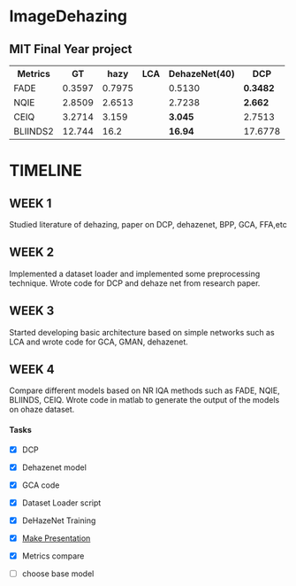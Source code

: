 # ImageDehazing
## MIT Final Year project



<table style="width:100%">
  <tr>
    <th>Metrics</th>
    <th>GT</th>
    <th>hazy</th>
    <th>LCA</th>
    <th>DehazeNet(40)</th>
    <th>DCP</th>
  </tr>
  
  <tr>
    <td>FADE</td>
    <td>0.3597</td>
    <td>0.7975</td>
    <td></td>
    <td>0.5130</td>
  <td><b>0.3482</b></td>
  </tr>
  <tr>
    <td>NQIE</td>
    <td>2.8509</td>
    <td>2.6513</td>
    <td></td>
    <td>2.7238</td>
    <td><b>2.662</b></td>
  </tr>
  
  <tr>
    <td>CEIQ</td>
    <td>3.2714</td>
    <td>3.159</td>
    <td></td>
    <td> <b>3.045</b></td>
    <td>2.7513</td>
  </tr>
  <tr>
    <td>BLIINDS2</td>
    <td>12.744</td>
    <td>16.2</td>
    <td></td>
    <td><b>16.94</b></td>
    <td>17.6778</td>
  </tr>
  </table>

<div class="timeline">
  <div class="container left">
    <div class="content">
       <h1>TIMELINE</h1>
        </div>
  </div>
  <div class="container left">
    <div class="content">
      <h2>WEEK 1</h2>
      <p>Studied literature of dehazing, paper on DCP, dehazenet, BPP, GCA, FFA,etc</p>
    </div>
  </div>
  <div class="container right">
    <div class="content">
      <h2>WEEK 2</h2>
      <p>Implemented a dataset loader and implemented some preprocessing technique.
       Wrote code for DCP and dehaze net from research paper.</p>
    </div>
  </div>
  <div class="container left">
    <div class="content">
      <h2>WEEK 3</h2>
      <p>Started developing basic architecture based on simple networks such as LCA and wrote code for GCA, GMAN, dehazenet.</p>
    </div>
  </div>
 
</div>

<div class="container left">
    <div class="content">
      <h2>WEEK 4</h2>
      <p>Compare different models based on NR IQA methods such as FADE, NQIE, BLIINDS, CEIQ. Wrote code in matlab to generate the output of the models on ohaze  dataset.</p>
    </div>
  </div>
 
</div>

#### Tasks
- [x] DCP 
- [x] Dehazenet model
- [x] GCA code
- [x] Dataset Loader script
- [x] DeHazeNet Training
- [x] [Make Presentation](https://docs.google.com/presentation/d/183MUhIXfW0YKWMM8UqMhUjYGpJbU1W6hkctT-o8tyxo/edit?usp=sharing)
- [x] Metrics compare
- [ ] choose base model

